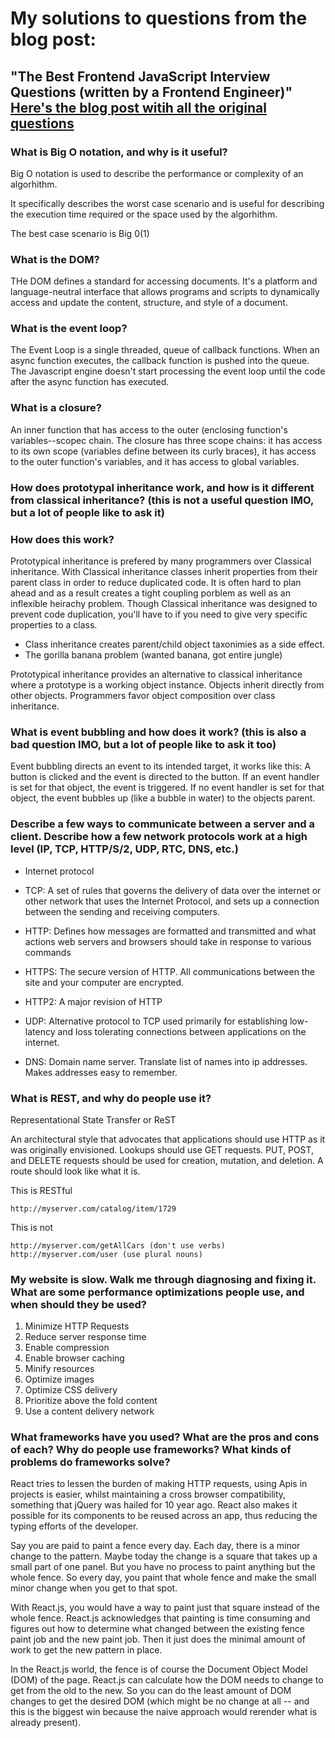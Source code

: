 # My solutions to questions from the blog post:
## "The Best Frontend JavaScript Interview Questions (written by a Frontend Engineer)"  [Here's the blog post witih all the original questions](https://performancejs.com/post/hde6d32/The-Best-Frontend-JavaScript-Interview-Questions-%28written-by-a-Frontend-Engineer%29)

### What is Big O notation, and why is it useful?

Big O notation is used to describe the performance or complexity of an algorhithm.

It specifically describes the worst case scenario and is useful for describing the execution time required or the space used by the algorhithm.

The best case scenario is Big 0(1)

### What is the DOM?

THe DOM defines a standard for accessing documents. It's a platform and language-neutral interface that allows programs and scripts to dynamically access and update the content, structure, and style of a document.

### What is the event loop?

The Event Loop is a single threaded, queue of callback functions. When an async function executes, the callback function is pushed into the queue. The Javascript engine doesn't start processing the event loop until the code after the async function has executed.

### What is a closure?

An inner function that has access to the outer (enclosing function's variables--scopec chain. The closure has three scope chains: it has access to its own scope (variables define between its curly braces), it has access to the outer function's variables, and it has access to global variables.

### How does prototypal inheritance work, and how is it different from classical inheritance? (this is not a useful question IMO, but a lot of people like to ask it)
### How does this work?
Prototypical inheritance is prefered by many programmers over Classical inheritance. With Classical inheritance classes inherit properties from their parent class in order to reduce duplicated code.  It is often hard to plan ahead and as a result creates a tight coupling porblem as well as an inflexible heirachy problem.  Though Classical inheritance was designed to prevent code duplication, you'll have to if you need to give very specific properties to a class.

- Class inheritance creates parent/child object taxonimies as a side effect.
- The gorilla banana problem (wanted banana, got entire jungle)

Prototypical inheritance provides an alternative to classical inheritance where a prototype is a working object instance.  Objects inherit directly from other objects. Programmers favor object composition over class inheritance.

### What is event bubbling and how does it work? (this is also a bad question IMO, but a lot of people like to ask it too)

Event bubbling directs an event to its intended target, it works like this: A button is clicked and the event is directed to the button. If an event handler is set for that object, the event is triggered. If no event handler is set for that object, the event bubbles up (like a bubble in water) to the objects parent.

### Describe a few ways to communicate between a server and a client. Describe how a few network protocols work at a high level (IP, TCP, HTTP/S/2, UDP, RTC, DNS, etc.)

- Internet protocol

- TCP: A set of rules that governs the delivery of data over the internet or other network that uses the Internet Protocol, and sets up a connection between the sending and receiving computers.

- HTTP: Defines how messages are formatted and transmitted and what actions web servers and browsers should take in response to various commands

- HTTPS: The secure version of HTTP. All communications between the site and your computer are encrypted.

- HTTP2: A major revision of HTTP

- UDP: Alternative protocol to TCP used primarily for establishing low-latency and loss tolerating connections between applications on the internet.

- DNS: Domain name server. Translate list of names into ip addresses. Makes addresses easy to remember.

### What is REST, and why do people use it?

Representational State Transfer or ReST

An architectural style that advocates that applications should use HTTP as it was originally envisioned. Lookups should use GET requests. PUT, POST, and DELETE requests should be used for creation, mutation, and deletion.  A route should look like what it is.

This is RESTful

    http://myserver.com/catalog/item/1729

This is not
    
    http://myserver.com/getAllCars (don't use verbs)
    http://myserver.com/user (use plural nouns)

### My website is slow. Walk me through diagnosing and fixing it. What are some performance optimizations people use, and when should they be used?

1. Minimize HTTP Requests
2. Reduce server response time
3. Enable compression
4. Enable browser caching
5. Minify resources
6. Optimize images
7. Optimize CSS delivery
8. Prioritize above the fold content
9. Use a content delivery network

### What frameworks have you used? What are the pros and cons of each? Why do people use frameworks? What kinds of problems do frameworks solve?

React tries to lessen the burden of making HTTP requests, using Apis in projects is easier, whilst maintaining a cross browser compatibility, something that jQuery was hailed for 10 year ago. React also makes it possible for its components to be reused across an app, thus reducing the typing efforts of the developer. 

Say you are paid to paint a fence every day. Each day, there is a minor change to the pattern. Maybe today the change is a square that takes up a small part of one panel. But you have no process to paint anything but the whole fence. So every day, you paint that whole fence and make the small minor change when you get to that spot.

With React.js, you would have a way to paint just that square instead of the whole fence. React.js acknowledges that painting is time consuming and figures out how to determine what changed between the existing fence paint job and the new paint job. Then it just does the minimal amount of work to get the new pattern in place.

In the React.js world, the fence is of course the Document Object Model (DOM) of the page. React.js can calculate how the DOM needs to change to get from the old to the new. So you can do the least amount of DOM changes to get the desired DOM (which might be no change at all -- and this is the biggest win because the naive approach would rerender what is already present).